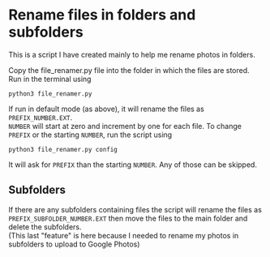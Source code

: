 # Rename files in folders and subfolders

This is a script I have created mainly to help me rename photos in folders.

Copy the file_renamer.py file into the folder in which the files are stored.<br>
Run in the terminal using

```python3 file_renamer.py```

If run in default mode (as above), it will rename the files as `PREFIX_NUMBER.EXT`.<br>
`NUMBER` will start at zero and increment by one for each file. To change `PREFIX` or the starting `NUMBER`, run the script using

```python3 file_renamer.py config```

It will ask for `PREFIX` than the starting `NUMBER`. Any of those can be skipped.

## Subfolders

If there are any subfolders containing files the script will rename the files as `PREFIX_SUBFOLDER_NUMBER.EXT` then move the files to the main folder and delete the subfolders.<br>
(This last "feature" is here because I needed to rename my photos in subfolders to upload to Google Photos)